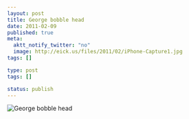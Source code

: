 ```yaml
---
layout: post
title: George bobble head
date: 2011-02-09
published: true
meta:
  aktt_notify_twitter: "no"
  image: http://eick.us/files/2011/02/iPhone-Capture1.jpg
tags: []

type: post
tags: []

status: publish
---
```


![George bobble head](http://eick.us/files/2011/02/iPhone-Capture1.jpg)